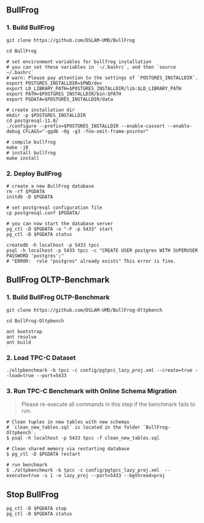 ## BullFrog

### 1. Build BullFrog

```shell
git clone https://github.com/DSLAM-UMD/BullFrog

cd BullFrog

# set environment variables for bullfrog installation
# you can set these variables in `~/.bashrc`, and then `source ~/.bashrc`
# warn: Please pay attention to the settings of `POSTGRES_INSTALLDIR`.
export POSTGRES_INSTALLDIR=$PWD/dev
export LD_LIBRARY_PATH=$POSTGRES_INSTALLDIR/lib:$LD_LIBRARY_PATH
export PATH=$POSTGRES_INSTALLDIR/bin:$PATH
export PGDATA=$POSTGRES_INSTALLDIR/data

# create installation dir
mkdir -p $POSTGRES_INSTALLDIR
cd postgresql-11.0/
./configure --prefix=$POSTGRES_INSTALLDIR --enable-cassert --enable-debug CFLAGS="-ggdb -Og -g3 -fno-omit-frame-pointer"

# compile bullfrog
make -j8
# install bullfrog
make install
```

### 2. Deploy BullFrog

```shell
# create a new BullFrog database
rm -rf $PGDATA
initdb -D $PGDATA

# set postgresql configuration file
cp postgresql.conf $PGDATA/

# you can now start the database server
pg_ctl -D $PGDATA -o "-F -p 5433" start
pg_ctl -D $PGDATA status

createdb -h localhost -p 5433 tpcc
psql -h localhost -p 5433 tpcc -c "CREATE USER postgres WITH SUPERUSER PASSWORD 'postgres';"
# "ERROR:  role "postgres" already exists" This error is fine. 
```

## BullFrog OLTP-Benchmark

### 1. Build BullFrog OLTP-Benchmark

```shell
git clone https://github.com/DSLAM-UMD/BullFrog-Oltpbench

cd BullFrog-Oltpbench

ant bootstrap
ant resolve
ant build
```

### 2. Load TPC-C Dataset

```shell
./oltpbenchmark -b tpcc -c config/pgtpcc_lazy_proj.xml --create=true --load=true --port=5433
```

### 3. Run TPC-C Benchmark with Online Schema Migration

> Please re-execute all commands in this step if the benchmark fails to run.

```shell
# Clean tuples in new tables with new schemas
# `clean_new_tables.sql` is located in the folder `BullFrog-Oltpbench`.
$ psql -h localhost -p 5433 tpcc -f clean_new_tables.sql

# Clean shared memory via restarting database
$ pg_ctl -D $PGDATA restart 

# run benchmark
$ ./oltpbenchmark -b tpcc -c config/pgtpcc_lazy_proj.xml  --execute=true -s 1 -o lazy_proj --port=5433 --bgthread=proj
```

## Stop BullFrog

```shell
pg_ctl -D $PGDATA stop
pg_ctl -D $PGDATA status
```
